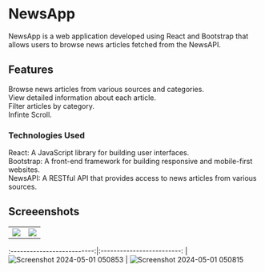 # NewsApp
NewsApp is a web application developed using React and Bootstrap that allows users to browse news articles fetched from the NewsAPI.

## Features
Browse news articles from various sources and categories.<br/>
View detailed information about each article.<br/>
Filter articles by category.<br/>
Infinte Scroll.<br/>

### Technologies Used
React: A JavaScript library for building user interfaces.<br/>
Bootstrap: A front-end framework for building responsive and mobile-first websites.<br/>
NewsAPI: A RESTful API that provides access to news articles from various sources.<br/>

## Screeenshots
<table>
  <tr>
  <td><img src='https://github.com/ubednama/YANewsApp/assets/61332446/2e900dee-a06e-4408-864a-5a4c538a23ef.png?raw=true' style={{ width: '48%' }} /></td>
    <td><img src='https://github.com/ubednama/YANewsApp/assets/61332446/0cd69ec8-630b-4c50-8e62-c3807e40979a.png?raw=true' style={{ width: '48%' }} /></td>
    </tr>
</table>


:--------------------------:|:-------------------------:
| ![Screenshot 2024-05-01 050853](https://github.com/ubednama/YANewsApp/assets/61332446/2e900dee-a06e-4408-864a-5a4c538a23ef.png) | ![Screenshot 2024-05-01 050815](https://github.com/ubednama/YANewsApp/assets/61332446/0cd69ec8-630b-4c50-8e62-c3807e40979a)
